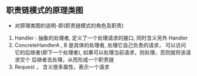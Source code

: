 ## 职责链模式的原理类图

*   对原理类图的说明-即(职责链模式的角色及职责)

1.  Handler : 抽象的处理者, 定义了一个处理请求的接口, 同时含义另外 Handler
2.  ConcreteHandlerA , B 是具体的处理者, 处理它自己负责的请求， 可以访问它的后继者(即下一个处理者), 如果可以处理当前请求，则处理，否则就将该请求交个 后继者去处理，从而形成一个职责链
3.  Request ， 含义很多属性，表示一个请求